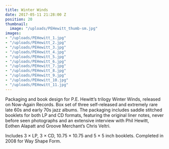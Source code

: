 ```yaml
---
title: Winter Winds
date: 2017-05-11 21:28:00 Z
position: 20
thumbnail:
  image: "/uploads/PEHewitt_thumb-sm.jpg"
images:
- "/uploads/PEHewitt_1.jpg"
- "/uploads/PEHewitt_2.jpg"
- "/uploads/PEHewitt_3.jpg"
- "/uploads/PEHewitt_4.jpg"
- "/uploads/PEHewitt_5.jpg"
- "/uploads/PEHewitt_6.jpg"
- "/uploads/PEHewitt_7.jpg"
- "/uploads/PEHewitt_8.jpg"
- "/uploads/PEHewitt_9.jpg"
- "/uploads/PEHewitt_10.jpg"
- "/uploads/PEHewitt_11.jpg"
---
```


Packaging and book design for P.E. Hewitt’s trilogy Winter Winds, released on Now-Again Records. Box set of three self-released and extremely rare late 60s and early 70s jazz albums. The packaging includes saddle stitched booklets for both LP and CD formats, featuring the original liner notes, never before seen photographs and an extensive interview with Phil Hewitt, Eothen Alapatt and Groove Merchant’s Chris Veltri.

Includes 3 × LP, 3 × CD, 10.75 × 10.75 and 5 × 5 inch booklets. Completed in 2008 for Way Shape Form.